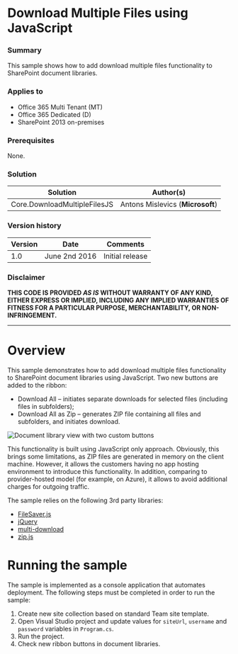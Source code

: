 # Download Multiple Files using JavaScript #

### Summary ###
This sample shows how to add download multiple files functionality to SharePoint document libraries.

### Applies to ###
-  Office 365 Multi Tenant (MT)
-  Office 365 Dedicated (D)
-  SharePoint 2013 on-premises

### Prerequisites ###
None.

### Solution ###
Solution | Author(s)
---------|----------
Core.DownloadMultipleFilesJS | Antons Mislevics (**Microsoft**)

### Version history ###
Version  | Date | Comments
---------| -----| --------
1.0  | June 2nd 2016 | Initial release

### Disclaimer ###
**THIS CODE IS PROVIDED *AS IS* WITHOUT WARRANTY OF ANY KIND, EITHER EXPRESS OR IMPLIED, INCLUDING ANY IMPLIED WARRANTIES OF FITNESS FOR A PARTICULAR PURPOSE, MERCHANTABILITY, OR NON-INFRINGEMENT.**


----------


# Overview #
This sample demonstrates how to add download multiple files functionality to SharePoint document libraries using JavaScript.
Two new buttons are added to the ribbon:

- Download All – initiates separate downloads for selected files (including files in subfolders);
- Download All as Zip – generates ZIP file containing all files and subfolders, and initiates download.

![Document library view with two custom buttons](http://i.imgur.com/xAYoQ6F.png)

This functionality is built using JavaScript only approach. Obviously, this brings some limitations, as ZIP files are generated in memory on the client machine. However, it allows the customers having no app hosting environment to introduce this functionality. In addition, comparing to provider-hosted model (for example, on Azure), it allows to avoid additional charges for outgoing traffic.

The sample relies on the following 3rd party libraries:

- [FileSaver.js](https://github.com/eligrey/FileSaver.js/)
- [jQuery](http://jquery.com/)
- [multi-download](https://github.com/sindresorhus/multi-download)
- [zip.js](http://gildas-lormeau.github.io/zip.js/)

# Running the sample #
The sample is implemented as a console application that automates deployment. The following steps must be completed in order to run the sample:

1. Create new site collection based on standard Team site template.
2. Open Visual Studio project and update values for `siteUrl`, `username` and `password` variables in `Program.cs`.
3. Run the project.
4. Check new ribbon buttons in document libraries.
